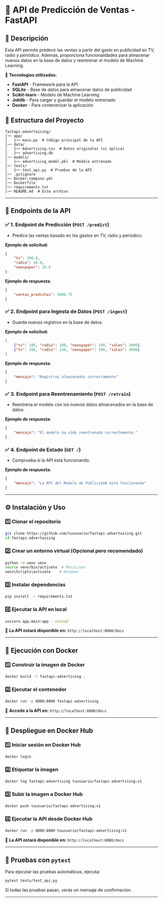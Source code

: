 # 📢 API de Predicción de Ventas - FastAPI

## 📝 Descripción
Esta API permite predecir las ventas a partir del gasto en publicidad en TV, radio y periódico. Además, proporciona funcionalidades para almacenar nuevos datos en la base de datos y reentrenar el modelo de Machine Learning.

🚀 **Tecnologías utilizadas:**
- **FastAPI** - Framework para la API
- **SQLite** - Base de datos para almacenar datos de publicidad
- **Scikit-learn** - Modelo de Machine Learning
- **Joblib** - Para cargar y guardar el modelo entrenado
- **Docker** - Para contenerizar la aplicación

## 📂 Estructura del Proyecto
```
fastapi-advertaising/
│── app/
│   ├── main.py  # Código principal de la API
│── data/
│   ├── Advertising.csv  # Datos originales (si aplica)
│   ├── advertising.db   
│── models/
│   ├── advertising_model.pkl  # Modelo entrenado
│── tests/
│   ├── test_api.py  # Pruebas de la API
│── .gitignore
│── Docker-compose.yml
│── Dockerfile
│── requirements.txt
│── README.md  # Este archivo
```

---

## 📌 Endpoints de la API

### ✅ **1. Endpoint de Predicción** (`POST /predict`)
- Predice las ventas basado en los gastos en TV, radio y periódico.

**Ejemplo de solicitud:**
```json
{
    "tv": 100.0,
    "radio": 50.0,
    "newspaper": 20.0
}
```
**Ejemplo de respuesta:**
```json
{
    "ventas_predichas": 5000.75
}
```

### ✅ **2. Endpoint para Ingesta de Datos** (`POST /ingest`)
- Guarda nuevos registros en la base de datos.

**Ejemplo de solicitud:**
```json
[
    {"tv": 100, "radio": 100, "newspaper": 200, "sales": 3000},
    {"tv": 200, "radio": 230, "newspaper": 500, "sales": 4000}
]
```
**Ejemplo de respuesta:**
```json
{
    "mensaje": "Registros almacenados correctamente"
}
```

### ✅ **3. Endpoint para Reentrenamiento** (`POST /retrain`)
- Reentrena el modelo con los nuevos datos almacenados en la base de datos.

**Ejemplo de respuesta:**
```json
{
    "mensaje": "El modelo ha sido reentrenado correctamente."
}
```

### ✅ **4. Endpoint de Estado** (`GET /`)
- Comprueba si la API está funcionando.

**Ejemplo de respuesta:**
```json
{
    "mensaje": "La API del Modelo de Publicidad está funcionando"
}
```

---

## ⚙️ Instalación y Uso

### 1️⃣ **Clonar el repositorio**
```bash
git clone https://github.com/tuusuario/fastapi-advertaising.git
cd fastapi-advertaising
```

### 2️⃣ **Crear un entorno virtual (Opcional pero recomendado)**
```bash
python -m venv venv
source venv/bin/activate  # Mac/Linux
venv\Scripts\activate    # Windows
```

### 3️⃣ **Instalar dependencias**
```bash
pip install -r requirements.txt
```

### 4️⃣ **Ejecutar la API en local**
```bash
uvicorn app.main:app --reload
```
📌 **La API estará disponible en:** `http://localhost:8000/docs`

---

## 🐳 Ejecución con Docker

### 1️⃣ **Construir la imagen de Docker**
```bash
docker build -t fastapi-advertising .
```

### 2️⃣ **Ejecutar el contenedor**
```bash
docker run -p 8000:8000 fastapi-advertising
```

📌 **Accede a la API en:** `http://localhost:8000/docs`

---

## 🚀 Despliegue en Docker Hub

### 1️⃣ **Iniciar sesión en Docker Hub**
```bash
docker login
```

### 2️⃣ **Etiquetar la imagen**
```bash
docker tag fastapi-advertising tuusuario/fastapi-advertising:v1
```

### 3️⃣ **Subir la imagen a Docker Hub**
```bash
docker push tuusuario/fastapi-advertising:v1
```

### 4️⃣ **Ejecutar la API desde Docker Hub**
```bash
docker run -p 8000:8000 tuusuario/fastapi-advertising:v1
```

📌 **La API estará disponible en:** `http://localhost:8000/docs`

---

## 🧪 Pruebas con `pytest`

Para ejecutar las pruebas automáticas, ejecuta:
```bash
pytest tests/test_api.py
```
Si todas las pruebas pasan, verás un mensaje de confirmación.

---


